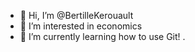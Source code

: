 - 👋 Hi, I’m @BertilleKerouault
- 👀 I’m interested in economics
- 🌱 I’m currently learning how to use Git! .

<!---
BertilleKerouault/BertilleKerouault is a ✨ special ✨ repository because its `README.md` (this file) appears on your GitHub profile.
You can click the Preview link to take a look at your changes.
--->
